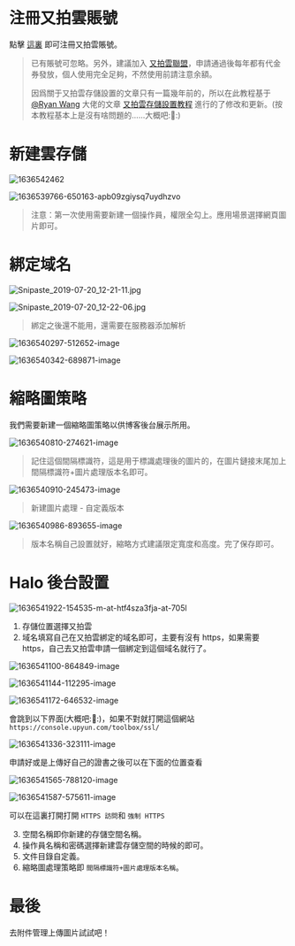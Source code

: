 # 注冊又拍雲賬號

點擊 <a href="https://console.upyun.com/register/?invite=B1K7kNtvt"  target="_blank">這裏</a> 即可注冊又拍雲賬號。

> 已有賬號可忽略。另外，建議加入 <a href="https://www.upyun.com/league"  target="_blank">又拍雲聯盟</a>，申請通過後每年都有代金券發放，個人使用完全足夠，不然使用前請注意余額。
> 
> 因爲關于又拍雲存儲設置的文章只有一篇幾年前的，所以在此教程基于 <a href="https://bbs.halo.run/u/ryanwang"  target="_blank">@Ryan Wang</a> 大佬的文章 <a href="https://bbs.halo.run/d/150"  target="_blank">又拍雲存儲設置教程</a> 進行的了修改和更新。(按本教程基本上是沒有啥問題的......大概吧:🧐:)

# 新建雲存儲

![1636542462](https://tupian.clotliu.com/0354560ac6154ee18570ae2bc8aa2ff2.jpg)

![1636539766-650163-apb09zgiysq7uydhzvo](https://tupian.clotliu.com/fb6cf308e80bcc4f4c376f182e345ea7.png)
> 注意：第一次使用需要新建一個操作員，權限全勾上。應用場景選擇網頁圖片即可。

# 綁定域名

![Snipaste_2019-07-20_12-21-11.jpg](https://i.loli.net/2019/07/20/5d3296c6a654743117.jpg)

![Snipaste_2019-07-20_12-22-06.jpg](https://i.loli.net/2019/07/20/5d3296fca0f5f83331.jpg)

> 綁定之後還不能用，還需要在服務器添加解析

![1636540297-512652-image](https://tupian.clotliu.com/00b2e77d18424820c7d37f17024635fc.png)

![1636540342-689871-image](https://tupian.clotliu.com/822aa86438ba381789f339914b55c6cf.png)

# 縮略圖策略

我們需要新建一個縮略圖策略以供博客後台展示所用。

![1636540810-274621-image](https://tupian.clotliu.com/0caaa97a401d89e883c4390b936cd3b2.png)

> 記住這個間隔標識符，這是用于標識處理後的圖片的，在圖片鏈接末尾加上間隔標識符+圖片處理版本名即可。

![1636540910-245473-image](https://tupian.clotliu.com/f9e2372f79ff942978af69fd069379e8.png)

> 新建圖片處理 - 自定義版本

![1636540986-893655-image](https://tupian.clotliu.com/9dff32715067df9c92f3c57f6010f0f1.png)

> 版本名稱自己設置就好，縮略方式建議限定寬度和高度。完了保存即可。

# Halo 後台設置

![1636541922-154535-m-at-htf4sza3fja-at-705l](https://tupian.clotliu.com/8d7281743f28b00730c120bd17bddf3e.png)

1. 存儲位置選擇又拍雲
2. 域名填寫自己在又拍雲綁定的域名即可，主要有沒有 https，如果需要 https，自己去又拍雲申請一個綁定到這個域名就行了。

![1636541100-864849-image](https://tupian.clotliu.com/cd6da8d752d304fcce67b447ee8d2ef3.png)

![1636541144-112295-image](https://tupian.clotliu.com/3fce0155d67bdc5fd5b81cf3247077e1.png)

![1636541172-646532-image](https://tupian.clotliu.com/3ba592bba4853f56290234d5d1673be9.png)

會跳到以下界面(大概吧:🧐:)，如果不對就打開這個網站`https://console.upyun.com/toolbox/ssl/`

![1636541336-323111-image](https://tupian.clotliu.com/f29176e3ca5304d139511053db3c3873.png)

申請好或是上傳好自己的證書之後可以在下面的位置查看

![1636541565-788120-image](https://tupian.clotliu.com/2b39f2c27b1c8d91cba65025b4735567.png)

![1636541587-575611-image](https://tupian.clotliu.com/e63fe4c99fb5d56d152a46cf9d63ae4a.png)

可以在這裏打開打開 `HTTPS 訪問`和 `強制 HTTPS`

3. 空間名稱即你新建的存儲空間名稱。
4. 操作員名稱和密碼選擇新建雲存儲空間的時候的即可。
5. 文件目錄自定義。
6. 縮略圖處理策略即 `間隔標識符+圖片處理版本名稱`。

# 最後

去附件管理上傳圖片試試吧！
